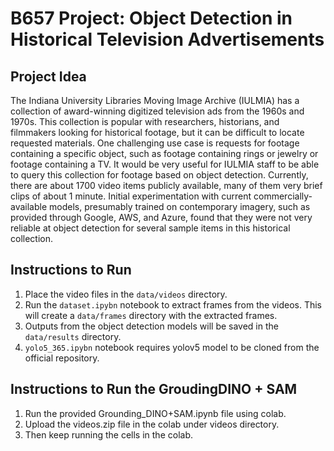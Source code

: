 # B657 Project: Object Detection in Historical Television Advertisements

## Project Idea

The Indiana University Libraries Moving Image Archive (IULMIA) has a collection of award-winning digitized television ads from the 1960s and 1970s. This collection is popular with researchers, historians, and filmmakers looking for historical footage, but it can be difficult to locate requested materials. One challenging use case is requests for footage containing a specific object, such as footage containing rings or jewelry or footage containing a TV. It would be very useful for IULMIA staff to be able to query this collection for footage based on object detection. Currently, there are about 1700 video items publicly available, many of them very brief clips of about 1 minute. Initial experimentation with current commercially-available models, presumably trained on contemporary imagery, such as provided through Google, AWS, and Azure, found that they were not very reliable at object detection for several sample items in this historical collection.

## Instructions to Run

1. Place the video files in the `data/videos` directory.
2. Run the `dataset.ipybn` notebook to extract frames from the videos. This will create a `data/frames` directory with the extracted frames.
3. Outputs from the object detection models will be saved in the `data/results` directory.
4. `yolo5_365.ipybn` notebook requires yolov5 model to be cloned from the official repository.

## Instructions to Run the GroudingDINO + SAM
1. Run the provided Grounding_DINO+SAM.ipynb  file using colab.
2. Upload the videos.zip file in the colab under videos directory.
3. Then keep running the cells in the colab.
